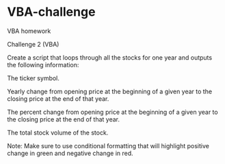 # VBA-challenge
VBA homework

Challenge 2 (VBA)

Create a script that loops through all the stocks for one year and outputs the following information:

The ticker symbol.

Yearly change from opening price at the beginning of a given year to the closing price at the end of that year.

The percent change from opening price at the beginning of a given year to the closing price at the end of that year.

The total stock volume of the stock.

Note: Make sure to use conditional formatting that will highlight positive change in green and negative change in red.
